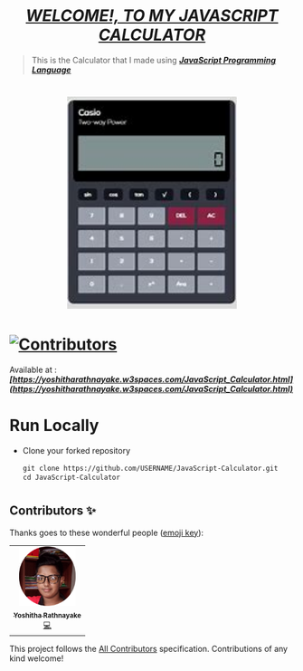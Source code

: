 # <div align="center"><a href="https://yoshitharathnayake.github.io/JavaScript-Calculator/"><b><i>WELCOME!, TO MY JAVASCRIPT CALCULATOR</i></b></a></div>

> This is the Calculator that I made using <b><i>[JavaScript Programming Language](https://www.w3schools.com/js/)</i></b>

# <div align="center"><img src="Images/Calculator.jpg" width="300px"></div>

# [![Contributors](https://img.shields.io/badge/Contributors-1-lawngreen.svg?style=flat-square)](#contributors-)

Available at :  <b><i>[https://yoshitharathnayake.w3spaces.com/JavaScript_Calculator.html](https://yoshitharathnayake.w3spaces.com/JavaScript_Calculator.html)</i></b>

#
# Run Locally

- Clone your forked repository
    
    ```
    git clone https://github.com/USERNAME/JavaScript-Calculator.git
    cd JavaScript-Calculator
    ```
     
#
## Contributors ✨

Thanks goes to these wonderful people ([emoji key](https://allcontributors.org/docs/en/emoji-key)):

<!-- ALL-CONTRIBUTORS-LIST:START - Do not remove or modify this section -->
<!-- prettier-ignore-start -->
<!-- markdownlint-disable -->
<table>
  <tr>
    <td align="center"><a href="https://yoshitharathnayake.w3spaces.com/Index.html"><img src="Images/Yoshitha Rathnayake 2.png" width="100px;" alt="Yoshitha Rathnayake"/><br /><sub><b>Yoshitha Rathnayake</b></sub></a><br/><a href="https://github.com/acf-sack/sack-site/commits?author=Yoshitha-SACK" title="Code">💻</a></td>
  </tr>
</table>

<!-- markdownlint-restore -->
<!-- prettier-ignore-end -->

<!-- ALL-CONTRIBUTORS-LIST:END -->

This project follows the [All Contributors](https://github.com/all-contributors/all-contributors) specification. Contributions of any kind welcome!

